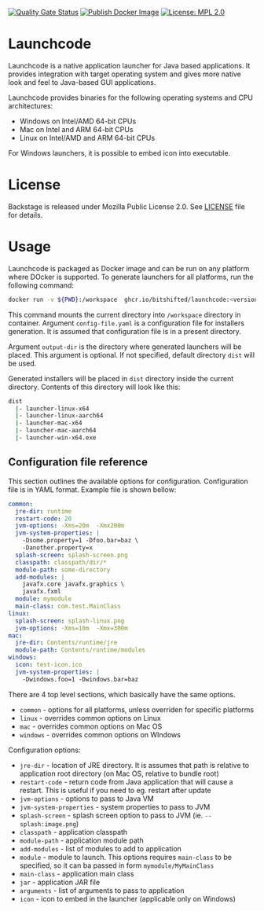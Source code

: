 [![Quality Gate Status](https://sonarcloud.io/api/project_badges/measure?project=bitshifted_launchcode&metric=alert_status)](https://sonarcloud.io/summary/new_code?id=bitshifted_launchcode) 
[![Publish Docker Image](https://github.com/bitshifted/launchcode/actions/workflows/publish-docker-image.yml/badge.svg?branch=master)](https://github.com/bitshifted/launchcode/actions/workflows/publish-docker-image.yml) 
[![License: MPL 2.0](https://img.shields.io/badge/License-MPL_2.0-brightgreen.svg)](https://opensource.org/licenses/MPL-2.0)

# Launchcode

Launchcode is a native application launcher for Java based applications. It provides integration with target 
operating system and gives more native look and feel to Java-based GUI applications.

Launchcode provides binaries for the following operating systems and CPU architectures:
* Windows on Intel/AMD 64-bit CPUs
* Mac on Intel and ARM 64-bit CPUs
* Linux on Intel/AMD and ARM 64-bit CPUs

For Windows launchers, it is possible to embed icon into executable.

# License

Backstage is released under Mozilla Public License 2.0. See [LICENSE](./LICENSE) file for details.

# Usage

Launchcode is packaged as Docker image and can be run on any platform where DOcker is supported. To generate launchers for all platforms, run the following command:

```bash
docker run -v ${PWD}:/workspace  ghcr.io/bitshifted/launchcode:<version> config-file.yaml [output-dir]
```

This command mounts the current directory into `/workspace` directory in container. Argument `config-file.yaml` is a configuration file for installers generation. It is assumed that configuration file is in a present directory.

Argument `output-dir` is the directory where generated launchers will be placed. This argument is optional. If not specified, default directory `dist` will be used.

Generated installers will be placed in `dist` directory inside the current directory. Contents of this directory will look like this:

```bash
dist
  |- launcher-linux-x64
  |- launcher-linux-aarch64
  |- launcher-mac-x64
  |- launcher-mac-aarch64
  |- launcher-win-x64.exe
```

## Configuration file reference

This section outlines the available options for configuration. Configuration file is in YAML format. Example file is shown bellow:

```yaml
common:
  jre-dir: runtime
  restart-code: 20
  jvm-options: -Xms=20m  -Xmx200m
  jvm-system-properties: |
    -Dsome.property=1 -Dfoo.bar=baz \
    -Danother.property=x
  splash-screen: splash-screen.png
  classpath: classpath/dir/*
  module-path: some-directory
  add-modules: |
    javafx.core javafx.graphics \
    javafx.fxml
  module: mymodule
  main-class: com.test.MainClass
linux:
  splash-screen: splash-linux.png
  jvm-options: -Xms=10m  -Xmx=300m
mac:
  jre-dir: Contents/runtime/jre
  module-path: Contents/runtime/modules
windows:
  icon: test-icon.ico
  jvm-system-properties: |
    -Dwindows.foo=1 -Dwindows.bar=baz
```

There are 4 top level sections, which basically have the same options.
* `common` - options for all platforms, unless overriden for specific platforms
* `linux` - overrides common options on Linux
* `mac` - overrides common options on Mac OS
* `windows` - overrides common options on WIndows

Configuration options:
* `jre-dir` - location of JRE directory. It is assumes that path is relative to application root directory (on Mac OS, relative to bundle root)
* `restart-code` - return code from Java application that will cause a restart. This is useful if you need to eg. restart after update
* `jvm-options` - options to pass to Java VM
* `jvm-system-properties` - system properties to pass to JVM
* `splash-screen` - splash screen option to pass to JVM (ie. `--splash:image.png`)
* `classpath` - application classpath
* `module-path` - application module path
* `add-modules` - list of modules to add to application
* `module` - module to launch. This options requires `main-class` to be specified, so it can ba passed in form `mymodule/MyMainClass`
* `main-class` - application main class
* `jar` - application JAR file
* `arguments` - list of arguments to pass to application
* `icon` - icon to embed in the launcher (applicable only on Windows)
